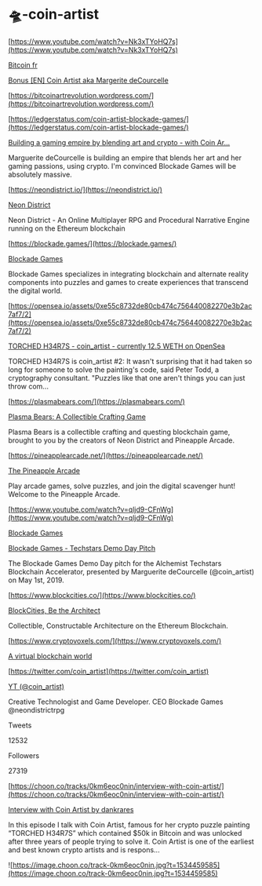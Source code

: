 # 🛸-coin-artist




[https://www.youtube.com/watch?v=Nk3xTYoHQ7s](https://www.youtube.com/watch?v=Nk3xTYoHQ7s)

[Bitcoin fr](https://www.youtube.com/user/marco44nantes)

[Bonus [EN] Coin Artist aka Margerite deCourcelle](https://www.youtube.com/watch?v=Nk3xTYoHQ7s)

[https://bitcoinartrevolution.wordpress.com/](https://bitcoinartrevolution.wordpress.com/)

[https://ledgerstatus.com/coin-artist-blockade-games/](https://ledgerstatus.com/coin-artist-blockade-games/)



[Building a gaming empire by blending art and crypto - with Coin Ar...](https://ledgerstatus.com/coin-artist-blockade-games/)

Marguerite deCourcelle is building an empire that blends her art and her gaming passions, using crypto. I'm convinced Blockade Games will be absolutely massive.

[https://neondistrict.io/](https://neondistrict.io/)

[Neon District](https://neondistrict.io/)

Neon District - An Online Multiplayer RPG and Procedural Narrative Engine running on the Ethereum blockchain

[https://blockade.games/](https://blockade.games/)

[Blockade Games](https://blockade.games/)

Blockade Games specializes in integrating blockchain and alternate reality components into puzzles and games to create experiences that transcend the digital world.

[https://opensea.io/assets/0xe55c8732de80cb474c756440082270e3b2ac7af7/2](https://opensea.io/assets/0xe55c8732de80cb474c756440082270e3b2ac7af7/2)

[TORCHED H34R7S - coin_artist - currently 12.5 WETH on OpenSea](https://opensea.io/assets/0xe55c8732de80cb474c756440082270e3b2ac7af7/2)

TORCHED H34R7S is coin_artist #2: It wasn't surprising that it had taken so long for someone to solve the painting's code, said Peter Todd, a cryptography consultant. "Puzzles like that one aren't things you can just throw com...

[https://plasmabears.com/](https://plasmabears.com/)

[Plasma Bears: A Collectible Crafting Game](https://plasmabears.com/)

Plasma Bears is a collectible crafting and questing blockchain game, brought to you by the creators of Neon District and Pineapple Arcade.

[https://pineapplearcade.net/](https://pineapplearcade.net/)

[The Pineapple Arcade](https://pineapplearcade.net/)

Play arcade games, solve puzzles, and join the digital scavenger hunt! Welcome to the Pineapple Arcade.

[https://www.youtube.com/watch?v=qljd9-CFnWg](https://www.youtube.com/watch?v=qljd9-CFnWg)

[Blockade Games](https://www.youtube.com/channel/UCL7ReIY2D4Mpr5Q5uJ7oLgA)

[Blockade Games - Techstars Demo Day Pitch](https://www.youtube.com/watch?v=qljd9-CFnWg)

The Blockade Games Demo Day pitch for the Alchemist Techstars Blockchain Accelerator, presented by Marguerite deCourcelle (@coin_artist) on May 1st, 2019.

[https://www.blockcities.co/](https://www.blockcities.co/)

[BlockCities, Be the Architect](https://www.blockcities.co/)

Collectible, Constructable Architecture on the Ethereum Blockchain.

[https://www.cryptovoxels.com/](https://www.cryptovoxels.com/)

[A virtual blockchain world](https://www.cryptovoxels.com/)

[https://twitter.com/coin_artist](https://twitter.com/coin_artist)

[YT (@coin_artist)](https://twitter.com/coin_artist)

Creative Technologist and Game Developer. CEO Blockade Games @neondistrictrpg

Tweets

12532

Followers

27319


[https://choon.co/tracks/0km6eoc0nin/interview-with-coin-artist/](https://choon.co/tracks/0km6eoc0nin/interview-with-coin-artist/)

[Interview with Coin Artist by dankrares](https://choon.co/tracks/0km6eoc0nin/interview-with-coin-artist/)

In this episode I talk with Coin Artist, famous for her crypto puzzle painting “TORCHED H34R7S” which contained $50k in Bitcoin and was unlocked after three years of people trying to solve it. Coin Artist is one of the earliest and best known crypto artists and is respons...

![https://image.choon.co/track-0km6eoc0nin.jpg?t=1534459585](https://image.choon.co/track-0km6eoc0nin.jpg?t=1534459585)